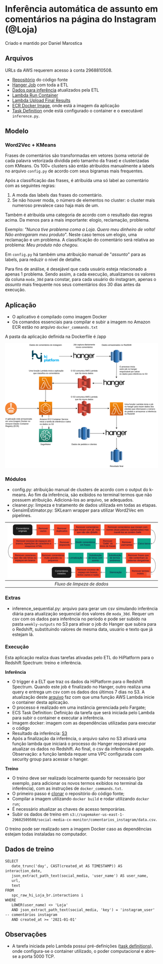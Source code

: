 # Inferência automática de assunto em comentários na página do Instagram (@Loja)

Criado e mantido por Daniel Marostica

## Arquivos

URLs da AWS requerem acesso à conta 2968810508.

- [Repositório](https://us-east-1.console.aws.amazon.com/codesuite/codecommit/repositories/cx_social_comments_Loja_br_instagram/browse?region=us-east-1) do código fonte
- [Hanger Job](http://142.98.11.037:8080/hanger/job/view/3210) com toda a ETL
- [Dados para inferência](https://s3.console.aws.amazon.com/s3/object/sagemaker-us-east-1-273573475387?region=us-east-1&prefix=social-media-cx-monitor/Loja_br/comentarios_instagram/data_for_inference.csv) atualizados pela ETL
- [Lambda Run Container](https://us-east-1.console.aws.amazon.com/lambda/home?region=us-east-1#/functions/cx_social_comments_Loja_br_instagram-inference-container)
- [Lambda Upload Final Results](https://us-east-1.console.aws.amazon.com/lambda/home?region=us-east-1#/functions/cx_social_comments_Loja_br_instagram-upload-redshift)
- [ECR Docker Image](https://us-east-1.console.aws.amazon.com/ecr/repositories/private/273573475387/cx_social_comments_Loja_br_instagram?region=us-east-1), onde está a imagem da aplicação
- [Task Definition](https://us-east-1.console.aws.amazon.com/ecs/home?region=us-east-1#/taskDefinitions/cx_social_comments_Loja_br_instagram) onde está configurado o container e o executável `inference.py`.

## Modelo

### Word2Vec + KMeans

Frases de comentários são transformadas em vetores (soma vetorial de cada palavra vetorizada dividida pelo tamanho da frase) e clusterizadas com KMeans. Os 100+ clusters são então atribuídos manualmente a labels no arquivo `config.py` de acordo com seus bigramas mais frequentes.

Após a classificação das frases, é atribuída uma só label ao comentário com as seguintes regras:

1. A moda das labels das frases do comentário.
2. Se não houver moda, o número de elementos no cluster: o cluster mais numeroso prevalece caso haja mais de um.

Também é atribuída uma categoria de acordo com o resultado das regras acima. Da menos para a mais importante: elogio, reclamação, problema.

Exemplo: *"Nunca tive problema coma a Loja. Quero meu dinheiro de volta! Não entregaram meu produto*". Neste caso temos um elogio, uma reclamação e um problema. A classificação do comentário será relativa ao problema: _Meu produto não chegou_.

Em `config.py` há também uma atribuição manual de "_assunto_" para as labels, para reduzir o nível de detalhe.

Para fins de análise, é desejável que cada usuário esteja relacionado a apenas 1 problema. Sendo assim, a cada execução, atualizamos os valores da coluna `moda_30d` para constar, para cada usuário do instagram, apenas o _assunto_ mais frequente nos seus comentários dos 30 dias antes da execução.

## Aplicação

- O aplicativo é compilado como imagem Docker
- Os comandos essenciais para compilar e subir a imagem no Amazon ECR estão no arquivo `docker_commands.txt`

A pasta da aplicação definida na Dockerfile é /app

![Fluxo da aplicação](extra/flow.png)

### Módulos

- config.py: atribuição manual de clusters de acordo com o output do k-means. Ao fim da inferência, são exibidos no terminal termos que não possuem atribuição. Adicioná-los ao arquivo, se adequados.
- cleaner.py: limpeza e tratamento de dados utilizada em todas as etapas.
- GensimEstimator.py: SKLearn wrapper para utilizar Word2Vec em pipelines.

|![Fluxo de limpeza](extra/data_cleaning.jpg)|
|:--:| 
|*Fluxo de limpeza de dados*| 
[//]: # "https://miro.com/welcomeonboard/anF6WGM2ZEFjaFJIeGQxTFI1WXoyY3BnZFdPQU9MRGFNTXp3elM5VG9sS2RWYUZKRDNYSjB3WWx2MFB2V1hJZHwzNDU4NzY0NTIzNzk5NjIzMDE5?share_link_id=826976411143"

### Extras

- inference_sequential.py: arquivo para gerar um csv simulando inferência diária para atualização sequencial dos valores de `moda_30d`. Requer um csv com os dados para inferência no período e pode ser subido na pasta `weekly-outputs` no S3 para ativar o job do Hanger que subira para o Redshift, substituindo valores de mesma data, usuário e texto que já estejam lá.

### Execução
Esta aplicação realiza duas tarefas ativadas pelo ETL do HiPlatform para o Redshift Spectrum: treino e inferência.

**Inferência**

- O trigger é a ELT que traz os dados da HiPlatform para o Redshift Spectrum. Quando este job é finalizado no Hanger, outro realiza uma query e entrega um csv com os dados dos últimos 7 dias no S3. A atualização deste [arquivo](s3://sagemaker-us-east-1-273573475387/social-media-cx-monitor/Loja_br/comentarios_instagram/data_for_inference.csv) faz com que uma função AWS Lambda inicie o container desta aplicação.
- O processo é realizado em uma instância gerenciada pelo Fargate;
- ECS Task Definition: Definição da tarefa que será iniciada pelo Lambda para subir o container e executar a inferência.
- Imagem docker: imagem com as dependências utilizadas para executar o código
- Resultado da inferência: [S3](https://s3.console.aws.amazon.com/s3/buckets/sagemaker-us-east-1-273573475387?region=us-east-1&prefix=social-media-cx-monitor/Loja_br/comentarios_instagram/weekly-outputs/&showversions=false)
- Após a finalização da inferência, o arquivo salvo no S3 ativará uma função lambda que iniciará o processo do Hanger responsável por atualizar os dados no Redshift. Ao final, o csv da inferência é apagado. Observação: a função lambda requer uma VPC configurada com security group para acessar o hanger.

**Treino**

- O treino deve ser realizado localmente quando for necessário (por exemplo, para adicionar os novos termos exibidos no terminal da inferência), com as instruções de `docker_commands.txt`.
- O primeiro passo é [clonar](https://docs.aws.amazon.com/pt_br/codecommit/latest/userguide/setting-up-https-unixes.html) o repositório do código fonte;
- Compilar a imagem utilizando `docker build` e rodar utilizando `docker run`;
- É necessário atualizar as chaves de acesso temporárias.
- Subir os dados de treino em `s3://sagemaker-us-east-1-29602509508/social-media-cx-monitor/comentarios_instagram/data.csv`.

O treino pode ser realizado sem a imagem Docker caso as dependências estejam todas instaladas no computador.

## Dados de treino

```
SELECT
   date_trunc('day', CAST(created_at AS TIMESTAMP)) AS interaction_date,
   json_extract_path_text(social_media, 'user_name') AS user_name,
   url,
   text 
FROM
   spc_raw_hi_Loja_br.interactions i 
WHERE
   LOWER(user_name) <> 'Loja' 
   AND json_extract_path_text(social_media, 'key') = 'instagram_user'     -- comentários instagram
   AND created_at >= '2021-01-01'
```

## Observações

- A tarefa iniciada pelo Lambda possui pré-definições ([task definitions](https://console.aws.amazon.com/ecs/home?region=us-east-1#/taskDefinitions/social-media-cx-monitor-inference/status/ACTIVE)), onde configura-se o container utilizado, o poder computacional e abre-se a porta 5000 TCP.
